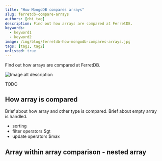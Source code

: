 ```yaml
---
title: "How MongoDB compares arrays"
slug: ferretdb-compare-arrays
authors: [chi tag]
description: Find out how arrays are compared at FerretDB.
keywords:
  - keyword1
  - keyword2
image: /img/blog/ferretdb-how-mongodb-compares-arrays.jpg
tags: [tag1, tag2]
unlisted: true
---
```


Find out how arrays are compared at FerretDB.

![Image alt description](/img/blog/ferretdb-how-mongodb-compares-arrays.jpg)

<!--truncate-->

TODO

## How array is compared
Brief about how array and other type is compared.
Brief about empty array is handled.

- sorting
- filter operators $gt
- update operators $max

## Array within array comparison - nested array
